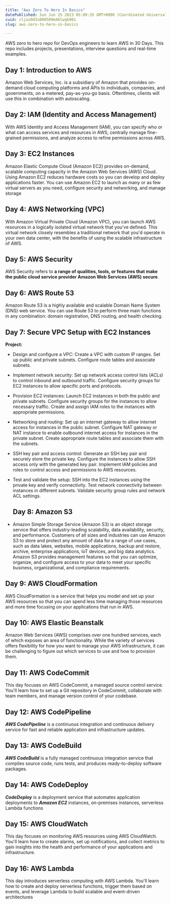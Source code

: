 ```yaml
---
title: "Aws Zero To Hero In Basics"
datePublished: Sun Jun 25 2023 05:09:35 GMT+0000 (Coordinated Universal Time)
cuid: cljaz0d3u000509m46lwqb901
slug: aws-zero-to-hero-in-basics

---
```


AWS zero to hero repo for DevOps engineers to learn AWS in 30 Days. This repo includes projects, presentations, interview questions and real-time examples.

## Day 1: Introduction to AWS

Amazon Web Services, Inc. is a subsidiary of Amazon that provides on-demand cloud computing platforms and APIs to individuals, companies, and governments, on a metered, pay-as-you-go basis. Oftentimes, clients will use this in combination with autoscaling.

## Day 2: IAM (Identity and Access Management)

With AWS Identity and Access Management (IAM), you can specify who or what can access services and resources in AWS, centrally manage fine-grained permissions, and analyze access to refine permissions across AWS.

## Day 3: EC2 Instances

Amazon Elastic Compute Cloud (Amazon EC2) provides on-demand, scalable computing capacity in the Amazon Web Services (AWS) Cloud. Using Amazon EC2 reduces hardware costs so you can develop and deploy applications faster. You can use Amazon EC2 to launch as many or as few virtual servers as you need, configure security and networking, and manage storage

## Day 4: AWS Networking (VPC)

With Amazon Virtual Private Cloud (Amazon VPC), you can launch AWS resources in a logically isolated virtual network that you've defined. This virtual network closely resembles a traditional network that you'd operate in your own data center, with the benefits of using the scalable infrastructure of AWS.

## Day 5: AWS Security

AWS Security refers to **a range of qualities, tools, or features that make the public cloud service provider Amazon Web Services (AWS) secure**.

## Day 6: AWS Route 53

Amazon Route 53 is a highly available and scalable Domain Name System (DNS) web service. You can use Route 53 to perform three main functions in any combination: domain registration, DNS routing, and health checking.

## Day 7: Secure VPC Setup with EC2 Instances

**Project:**

* Design and configure a VPC: Create a VPC with custom IP ranges. Set up public and private subnets. Configure route tables and associate subnets.
    
* Implement network security: Set up network access control lists (ACLs) to control inbound and outbound traffic. Configure security groups for EC2 instances to allow specific ports and protocols.
    
* Provision EC2 instances: Launch EC2 instances in both the public and private subnets. Configure security groups for the instances to allow necessary traffic. Create and assign IAM roles to the instances with appropriate permissions.
    
* Networking and routing: Set up an internet gateway to allow internet access for instances in the public subnet. Configure NAT gateway or NAT instance to enable outbound internet access for instances in the private subnet. Create appropriate route tables and associate them with the subnets.
    
* SSH key pair and access control: Generate an SSH key pair and securely store the private key. Configure the instances to allow SSH access only with the generated key pair. Implement IAM policies and roles to control access and permissions to AWS resources.
    
* Test and validate the setup: SSH into the EC2 instances using the private key and verify connectivity. Test network connectivity between instances in different subnets. Validate security group rules and network ACL settings.
    
    ## Day 8: Amazon S3
    
* Amazon Simple Storage Service (Amazon S3) is an object storage service that offers industry-leading scalability, data availability, security, and performance. Customers of all sizes and industries can use Amazon S3 to store and protect any amount of data for a range of use cases, such as data lakes, websites, mobile applications, backup and restore, archive, enterprise applications, IoT devices, and big data analytics. Amazon S3 provides management features so that you can optimize, organize, and configure access to your data to meet your specific business, organizational, and compliance requirements.
    

## Day 9: AWS CloudFormation

AWS CloudFormation is a service that helps you model and set up your AWS resources so that you can spend less time managing those resources and more time focusing on your applications that run in AWS.

## Day 10: AWS Elastic Beanstalk

Amazon Web Services (AWS) comprises over one hundred services, each of which exposes an area of functionality. While the variety of services offers flexibility for how you want to manage your AWS infrastructure, it can be challenging to figure out which services to use and how to provision them.

## Day 11: AWS CodeCommit

This day focuses on AWS CodeCommit, a managed source control service. You'll learn how to set up a Git repository in CodeCommit, collaborate with team members, and manage version control of your codebase.

## Day 12: AWS CodePipeline

***AWS CodePipeline*** is a continuous integration and continuous delivery service for fast and reliable application and infrastructure updates.

## Day 13: AWS CodeBuild

***AWS CodeBuild*** is a fully managed continuous integration service that compiles source code, runs tests, and produces ready-to-deploy software packages.

## Day 14: AWS CodeDeploy

***CodeDeploy*** is a deployment service that automates application deployments to ***Amazon EC2*** instances, on-premises instances, serverless Lambda functions

## Day 15: AWS CloudWatch

This day focuses on monitoring AWS resources using AWS CloudWatch. You'll learn how to create alarms, set up notifications, and collect metrics to gain insights into the health and performance of your applications and infrastructure.

## Day 16: AWS Lambda

This day introduces serverless computing with AWS Lambda. You'll learn how to create and deploy serverless functions, trigger them based on events, and leverage Lambda to build scalable and event-driven architectures